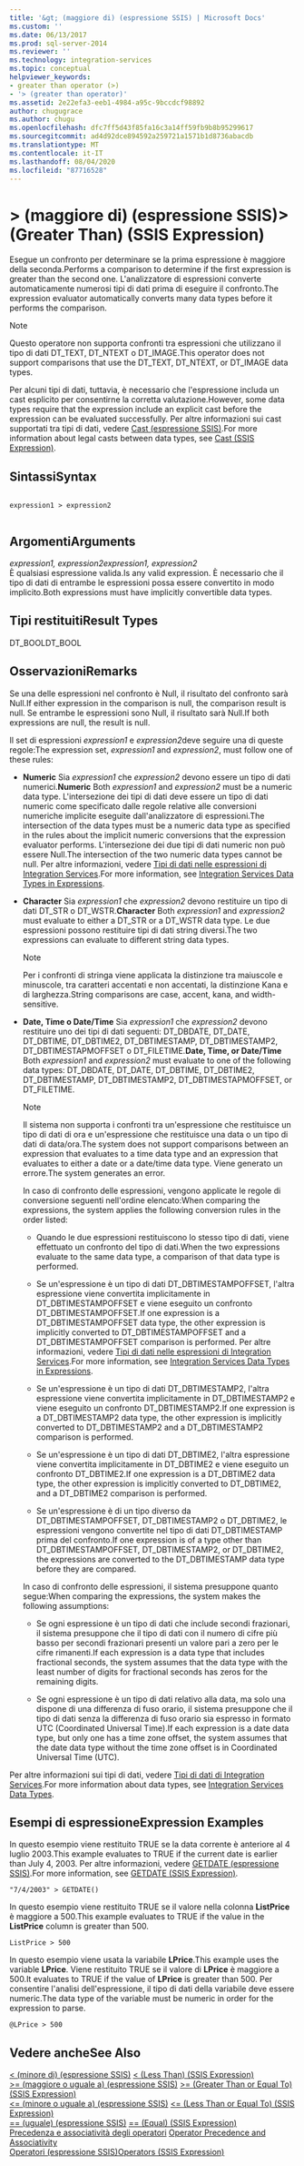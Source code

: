 ```yaml
---
title: '&gt; (maggiore di) (espressione SSIS) | Microsoft Docs'
ms.custom: ''
ms.date: 06/13/2017
ms.prod: sql-server-2014
ms.reviewer: ''
ms.technology: integration-services
ms.topic: conceptual
helpviewer_keywords:
- greater than operator (>)
- '> (greater than operator)'
ms.assetid: 2e22efa3-eeb1-4984-a95c-9bccdcf98892
author: chugugrace
ms.author: chugu
ms.openlocfilehash: dfc7ff5d43f85fa16c3a14ff59fb9b8b95299617
ms.sourcegitcommit: ad4d92dce894592a259721a1571b1d8736abacdb
ms.translationtype: MT
ms.contentlocale: it-IT
ms.lasthandoff: 08/04/2020
ms.locfileid: "87716528"
---
```

# <a name="gt-greater-than-ssis-expression"></a><span data-ttu-id="5a9ca-102">&gt; (maggiore di) (espressione SSIS)</span><span class="sxs-lookup"><span data-stu-id="5a9ca-102">&gt; (Greater Than) (SSIS Expression)</span></span>
  <span data-ttu-id="5a9ca-103">Esegue un confronto per determinare se la prima espressione è maggiore della seconda.</span><span class="sxs-lookup"><span data-stu-id="5a9ca-103">Performs a comparison to determine if the first expression is greater than the second one.</span></span> <span data-ttu-id="5a9ca-104">L'analizzatore di espressioni converte automaticamente numerosi tipi di dati prima di eseguire il confronto.</span><span class="sxs-lookup"><span data-stu-id="5a9ca-104">The expression evaluator automatically converts many data types before it performs the comparison.</span></span>  
  
> [!NOTE]  
>  <span data-ttu-id="5a9ca-105">Questo operatore non supporta confronti tra espressioni che utilizzano il tipo di dati DT_TEXT, DT_NTEXT o DT_IMAGE.</span><span class="sxs-lookup"><span data-stu-id="5a9ca-105">This operator does not support comparisons that use the DT_TEXT, DT_NTEXT, or DT_IMAGE data types.</span></span>  
  
 <span data-ttu-id="5a9ca-106">Per alcuni tipi di dati, tuttavia, è necessario che l'espressione includa un cast esplicito per consentirne la corretta valutazione.</span><span class="sxs-lookup"><span data-stu-id="5a9ca-106">However, some data types require that the expression include an explicit cast before the expression can be evaluated successfully.</span></span> <span data-ttu-id="5a9ca-107">Per altre informazioni sui cast supportati tra tipi di dati, vedere [Cast &#40;espressione SSIS&#41;](cast-ssis-expression.md).</span><span class="sxs-lookup"><span data-stu-id="5a9ca-107">For more information about legal casts between data types, see [Cast &#40;SSIS Expression&#41;](cast-ssis-expression.md).</span></span>  
  
## <a name="syntax"></a><span data-ttu-id="5a9ca-108">Sintassi</span><span class="sxs-lookup"><span data-stu-id="5a9ca-108">Syntax</span></span>  
  
```  
  
expression1 > expression2  
  
```  
  
## <a name="arguments"></a><span data-ttu-id="5a9ca-109">Argomenti</span><span class="sxs-lookup"><span data-stu-id="5a9ca-109">Arguments</span></span>  
 <span data-ttu-id="5a9ca-110">*expression1, expression2*</span><span class="sxs-lookup"><span data-stu-id="5a9ca-110">*expression1, expression2*</span></span>  
 <span data-ttu-id="5a9ca-111">È qualsiasi espressione valida.</span><span class="sxs-lookup"><span data-stu-id="5a9ca-111">Is any valid expression.</span></span> <span data-ttu-id="5a9ca-112">È necessario che il tipo di dati di entrambe le espressioni possa essere convertito in modo implicito.</span><span class="sxs-lookup"><span data-stu-id="5a9ca-112">Both expressions must have implicitly convertible data types.</span></span>  
  
## <a name="result-types"></a><span data-ttu-id="5a9ca-113">Tipi restituiti</span><span class="sxs-lookup"><span data-stu-id="5a9ca-113">Result Types</span></span>  
 <span data-ttu-id="5a9ca-114">DT_BOOL</span><span class="sxs-lookup"><span data-stu-id="5a9ca-114">DT_BOOL</span></span>  
  
## <a name="remarks"></a><span data-ttu-id="5a9ca-115">Osservazioni</span><span class="sxs-lookup"><span data-stu-id="5a9ca-115">Remarks</span></span>  
 <span data-ttu-id="5a9ca-116">Se una delle espressioni nel confronto è Null, il risultato del confronto sarà Null.</span><span class="sxs-lookup"><span data-stu-id="5a9ca-116">If either expression in the comparison is null, the comparison result is null.</span></span> <span data-ttu-id="5a9ca-117">Se entrambe le espressioni sono Null, il risultato sarà Null.</span><span class="sxs-lookup"><span data-stu-id="5a9ca-117">If both expressions are null, the result is null.</span></span>  
  
 <span data-ttu-id="5a9ca-118">Il set di espressioni *expression1* e *expression2*deve seguire una di queste regole:</span><span class="sxs-lookup"><span data-stu-id="5a9ca-118">The expression set, *expression1* and *expression2*, must follow one of these rules:</span></span>  
  
-   <span data-ttu-id="5a9ca-119">**Numeric** Sia *expression1* che *expression2* devono essere un tipo di dati numerici.</span><span class="sxs-lookup"><span data-stu-id="5a9ca-119">**Numeric** Both *expression1* and *expression2* must be a numeric data type.</span></span> <span data-ttu-id="5a9ca-120">L'intersezione dei tipi di dati deve essere un tipo di dati numeric come specificato dalle regole relative alle conversioni numeriche implicite eseguite dall'analizzatore di espressioni.</span><span class="sxs-lookup"><span data-stu-id="5a9ca-120">The intersection of the data types must be a numeric data type as specified in the rules about the implicit numeric conversions that the expression evaluator performs.</span></span> <span data-ttu-id="5a9ca-121">L'intersezione dei due tipi di dati numeric non può essere Null.</span><span class="sxs-lookup"><span data-stu-id="5a9ca-121">The intersection of the two numeric data types cannot be null.</span></span> <span data-ttu-id="5a9ca-122">Per altre informazioni, vedere [Tipi di dati nelle espressioni di Integration Services](integration-services-data-types-in-expressions.md).</span><span class="sxs-lookup"><span data-stu-id="5a9ca-122">For more information, see [Integration Services Data Types in Expressions](integration-services-data-types-in-expressions.md).</span></span>  
  
-   <span data-ttu-id="5a9ca-123">**Character** Sia *expression1* che *expression2* devono restituire un tipo di dati DT_STR o DT_WSTR.</span><span class="sxs-lookup"><span data-stu-id="5a9ca-123">**Character** Both *expression1* and *expression2* must evaluate to either a DT_STR or a DT_WSTR data type.</span></span> <span data-ttu-id="5a9ca-124">Le due espressioni possono restituire tipi di dati string diversi.</span><span class="sxs-lookup"><span data-stu-id="5a9ca-124">The two expressions can evaluate to different string data types.</span></span>  
  
    > [!NOTE]  
    >  <span data-ttu-id="5a9ca-125">Per i confronti di stringa viene applicata la distinzione tra maiuscole e minuscole, tra caratteri accentati e non accentati, la distinzione Kana e di larghezza.</span><span class="sxs-lookup"><span data-stu-id="5a9ca-125">String comparisons are case, accent, kana, and width-sensitive.</span></span>  
  
-   <span data-ttu-id="5a9ca-126">**Date, Time o Date/Time** Sia *expression1* che *expression2* devono restituire uno dei tipi di dati seguenti: DT_DBDATE, DT_DATE, DT_DBTIME, DT_DBTIME2, DT_DBTIMESTAMP, DT_DBTIMESTAMP2, DT_DBTIMESTAPMOFFSET o DT_FILETIME.</span><span class="sxs-lookup"><span data-stu-id="5a9ca-126">**Date, Time, or Date/Time** Both *expression1* and *expression2* must evaluate to one of the following data types: DT_DBDATE, DT_DATE, DT_DBTIME, DT_DBTIME2, DT_DBTIMESTAMP, DT_DBTIMESTAMP2, DT_DBTIMESTAPMOFFSET, or DT_FILETIME.</span></span>  
  
    > [!NOTE]  
    >  <span data-ttu-id="5a9ca-127">Il sistema non supporta i confronti tra un'espressione che restituisce un tipo di dati di ora e un'espressione che restituisce una data o un tipo di dati di data/ora.</span><span class="sxs-lookup"><span data-stu-id="5a9ca-127">The system does not support comparisons between an expression that evaluates to a time data type and an expression that evaluates to either a date or a date/time data type.</span></span> <span data-ttu-id="5a9ca-128">Viene generato un errore.</span><span class="sxs-lookup"><span data-stu-id="5a9ca-128">The system generates an error.</span></span>  
  
     <span data-ttu-id="5a9ca-129">In caso di confronto delle espressioni, vengono applicate le regole di conversione seguenti nell'ordine elencato:</span><span class="sxs-lookup"><span data-stu-id="5a9ca-129">When comparing the expressions, the system applies the following conversion rules in the order listed:</span></span>  
  
    -   <span data-ttu-id="5a9ca-130">Quando le due espressioni restituiscono lo stesso tipo di dati, viene effettuato un confronto del tipo di dati.</span><span class="sxs-lookup"><span data-stu-id="5a9ca-130">When the two expressions evaluate to the same data type, a comparison of that data type is performed.</span></span>  
  
    -   <span data-ttu-id="5a9ca-131">Se un'espressione è un tipo di dati DT_DBTIMESTAMPOFFSET, l'altra espressione viene convertita implicitamente in DT_DBTIMESTAMPOFFSET e viene eseguito un confronto DT_DBTIMESTAMPOFFSET.</span><span class="sxs-lookup"><span data-stu-id="5a9ca-131">If one expression is a DT_DBTIMESTAMPOFFSET data type, the other expression is implicitly converted to DT_DBTIMESTAMPOFFSET and a DT_DBTIMESTAMPOFFSET comparison is performed.</span></span> <span data-ttu-id="5a9ca-132">Per altre informazioni, vedere [Tipi di dati nelle espressioni di Integration Services](integration-services-data-types-in-expressions.md).</span><span class="sxs-lookup"><span data-stu-id="5a9ca-132">For more information, see [Integration Services Data Types in Expressions](integration-services-data-types-in-expressions.md).</span></span>  
  
    -   <span data-ttu-id="5a9ca-133">Se un'espressione è un tipo di dati DT_DBTIMESTAMP2, l'altra espressione viene convertita implicitamente in DT_DBTIMESTAMP2 e viene eseguito un confronto DT_DBTIMESTAMP2.</span><span class="sxs-lookup"><span data-stu-id="5a9ca-133">If one expression is a DT_DBTIMESTAMP2 data type, the other expression is implicitly converted to DT_DBTIMESTAMP2 and a DT_DBTIMESTAMP2 comparison is performed.</span></span>  
  
    -   <span data-ttu-id="5a9ca-134">Se un'espressione è un tipo di dati DT_DBTIME2, l'altra espressione viene convertita implicitamente in DT_DBTIME2 e viene eseguito un confronto DT_DBTIME2.</span><span class="sxs-lookup"><span data-stu-id="5a9ca-134">If one expression is a DT_DBTIME2 data type, the other expression is implicitly converted to DT_DBTIME2, and a DT_DBTIME2 comparison is performed.</span></span>  
  
    -   <span data-ttu-id="5a9ca-135">Se un'espressione è di un tipo diverso da DT_DBTIMESTAMPOFFSET, DT_DBTIMESTAMP2 o DT_DBTIME2, le espressioni vengono convertite nel tipo di dati DT_DBTIMESTAMP prima del confronto.</span><span class="sxs-lookup"><span data-stu-id="5a9ca-135">If one expression is of a type other than DT_DBTIMESTAMPOFFSET, DT_DBTIMESTAMP2, or DT_DBTIME2, the expressions are converted to the DT_DBTIMESTAMP data type before they are compared.</span></span>  
  
     <span data-ttu-id="5a9ca-136">In caso di confronto delle espressioni, il sistema presuppone quanto segue:</span><span class="sxs-lookup"><span data-stu-id="5a9ca-136">When comparing the expressions, the system makes the following assumptions:</span></span>  
  
    -   <span data-ttu-id="5a9ca-137">Se ogni espressione è un tipo di dati che include secondi frazionari, il sistema presuppone che il tipo di dati con il numero di cifre più basso per secondi frazionari presenti un valore pari a zero per le cifre rimanenti.</span><span class="sxs-lookup"><span data-stu-id="5a9ca-137">If each expression is a data type that includes fractional seconds, the system assumes that the data type with the least number of digits for fractional seconds has zeros for the remaining digits.</span></span>  
  
    -   <span data-ttu-id="5a9ca-138">Se ogni espressione è un tipo di dati relativo alla data, ma solo una dispone di una differenza di fuso orario, il sistema presuppone che il tipo di dati senza la differenza di fuso orario sia espresso in formato UTC (Coordinated Universal Time).</span><span class="sxs-lookup"><span data-stu-id="5a9ca-138">If each expression is a date data type, but only one has a time zone offset, the system assumes that the date data type without the time zone offset is in Coordinated Universal Time (UTC).</span></span>  
  
 <span data-ttu-id="5a9ca-139">Per altre informazioni sui tipi di dati, vedere [Tipi di dati di Integration Services](../data-flow/integration-services-data-types.md).</span><span class="sxs-lookup"><span data-stu-id="5a9ca-139">For more information about data types, see [Integration Services Data Types](../data-flow/integration-services-data-types.md).</span></span>  
  
## <a name="expression-examples"></a><span data-ttu-id="5a9ca-140">Esempi di espressione</span><span class="sxs-lookup"><span data-stu-id="5a9ca-140">Expression Examples</span></span>  
 <span data-ttu-id="5a9ca-141">In questo esempio viene restituito TRUE se la data corrente è anteriore al 4 luglio 2003.</span><span class="sxs-lookup"><span data-stu-id="5a9ca-141">This example evaluates to TRUE if the current date is earlier than July 4, 2003.</span></span> <span data-ttu-id="5a9ca-142">Per altre informazioni, vedere [GETDATE &#40;espressione SSIS&#41;](getdate-ssis-expression.md).</span><span class="sxs-lookup"><span data-stu-id="5a9ca-142">For more information, see [GETDATE &#40;SSIS Expression&#41;](getdate-ssis-expression.md).</span></span>  
  
```  
"7/4/2003" > GETDATE()  
```  
  
 <span data-ttu-id="5a9ca-143">In questo esempio viene restituito TRUE se il valore nella colonna **ListPrice** è maggiore a 500.</span><span class="sxs-lookup"><span data-stu-id="5a9ca-143">This example evaluates to TRUE if the value in the **ListPrice** column is greater than 500.</span></span>  
  
```  
ListPrice > 500  
```  
  
 <span data-ttu-id="5a9ca-144">In questo esempio viene usata la variabile **LPrice**.</span><span class="sxs-lookup"><span data-stu-id="5a9ca-144">This example uses the variable **LPrice**.</span></span> <span data-ttu-id="5a9ca-145">Viene restituito TRUE se il valore di **LPrice** è maggiore a 500.</span><span class="sxs-lookup"><span data-stu-id="5a9ca-145">It evaluates to TRUE if the value of **LPrice** is greater than 500.</span></span> <span data-ttu-id="5a9ca-146">Per consentire l'analisi dell'espressione, il tipo di dati della variabile deve essere numeric.</span><span class="sxs-lookup"><span data-stu-id="5a9ca-146">The data type of the variable must be numeric in order for the expression to parse.</span></span>  
  
```  
@LPrice > 500  
```  
  
## <a name="see-also"></a><span data-ttu-id="5a9ca-147">Vedere anche</span><span class="sxs-lookup"><span data-stu-id="5a9ca-147">See Also</span></span>  
 <span data-ttu-id="5a9ca-148">[&#60; &#40;minore di&#41; &#40;espressione SSIS&#41;](less-than-ssis-expression.md) </span><span class="sxs-lookup"><span data-stu-id="5a9ca-148">[&#60; &#40;Less Than&#41; &#40;SSIS Expression&#41;](less-than-ssis-expression.md) </span></span>  
 <span data-ttu-id="5a9ca-149">[&#62;= &#40;maggiore o uguale a&#41; &#40;espressione SSIS&#41;](greater-than-or-equal-to-ssis-expression.md) </span><span class="sxs-lookup"><span data-stu-id="5a9ca-149">[&#62;= &#40;Greater Than or Equal To&#41; &#40;SSIS Expression&#41;](greater-than-or-equal-to-ssis-expression.md) </span></span>  
 <span data-ttu-id="5a9ca-150">[&#60;= &#40;minore o uguale a&#41; &#40;espressione SSIS&#41;](less-than-or-equal-to-ssis-expression.md) </span><span class="sxs-lookup"><span data-stu-id="5a9ca-150">[&#60;= &#40;Less Than or Equal To&#41; &#40;SSIS Expression&#41;](less-than-or-equal-to-ssis-expression.md) </span></span>  
 <span data-ttu-id="5a9ca-151">[== &#40;uguale&#41; &#40;espressione SSIS&#41;](equal-ssis-expression.md) </span><span class="sxs-lookup"><span data-stu-id="5a9ca-151">[== &#40;Equal&#41; &#40;SSIS Expression&#41;](equal-ssis-expression.md) </span></span>  
 <span data-ttu-id="5a9ca-152">[Precedenza e associatività degli operatori](operator-precedence-and-associativity.md) </span><span class="sxs-lookup"><span data-stu-id="5a9ca-152">[Operator Precedence and Associativity](operator-precedence-and-associativity.md) </span></span>  
 [<span data-ttu-id="5a9ca-153">Operatori &#40;espressione SSIS&#41;</span><span class="sxs-lookup"><span data-stu-id="5a9ca-153">Operators &#40;SSIS Expression&#41;</span></span>](operators-ssis-expression.md)  
  
  
